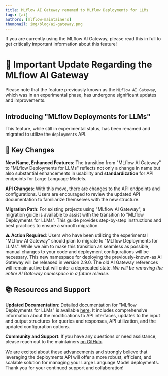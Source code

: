 ```yaml
---
title: MLflow AI Gateway renamed to MLflow Deployments for LLMs
tags: [ai]
authors: [mlflow-maintainers]
thumbnail: img/blog/ai-gateway.png
---
```


If you are currently using the MLflow AI Gateway, please read this in full to get critically important information about this feature!

# 🔔 Important Update Regarding the MLflow AI Gateway

Please note that the feature previously known as the `MLflow AI Gateway`, which was in an experimental phase, has undergone significant updates and improvements.

<!-- truncate -->

## Introducing "MLflow Deployments for LLMs"

This feature, while still in experimental status, has been renamed and migrated to utilize the `deployments` API.

## 🔑 Key Changes

**New Name, Enhanced Features**: The transition from "MLflow AI Gateway" to "MLflow Deployments for LLMs" reflects not only a change in name but also substantial enhancements in usability and **standardization** for API endpoints for Large Language Models.

**API Changes**: With this move, there are changes to the API endpoints and configurations. Users are encouraged to review the updated API documentation to familiarize themselves with the new structure.

**Migration Path**: For existing projects using "MLflow AI Gateway", a migration guide is available to assist with the transition to "MLflow Deployments for LLMs". This guide provides step-by-step instructions and best practices to ensure a smooth migration.

⚠️ **Action Required**: Users who have been utilizing the experimental "MLflow AI Gateway" should plan to migrate to "MLflow Deployments for LLMs". While we aim to make this transition as seamless as possible, manual changes to your code and deployment configurations will be necessary. This new namespace for deploying the previously-known-as AI Gateway will be released in version 2.9.0. The old AI Gateway references will remain active but will enter a deprecated state. _We will be removing the entire AI Gateway namespace in a future release_.

## 📚 Resources and Support

**Updated Documentation**: Detailed documentation for "MLflow Deployments for LLMs" is available [here](pathname:///docs/latest/llms/deployments/index.html). It includes comprehensive information about the modifications to API interfaces, updates to the input and output structures for queries and responses, API utilization, and the updated configuration options.

**Community and Support**: If you have any questions or need assistance, please reach out to the maintainers [on GitHub](https://github.com/mlflow/mlflow/issues).

We are excited about these advancements and strongly believe that leveraging the deployments API will offer a more robust, efficient, and scalable solution for managing your Large Language Model deployments. Thank you for your continued support and collaboration!

